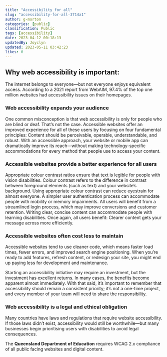```yaml
---
title: "Accessibility for all"
slug: "accessibility-for-all-3714a1"
author: g-morton
categories: [public]
classification: Public
tags: [accessibility]
date: 2023-04-12 00:18:13
updatedBy: Joyclyn
updated: 2023-05-11 03:42:23
likes: 0
---
```


## Why web accessibility is important:

The internet belongs to everyone—but not everyone enjoys equivalent access. According to a 2021 report from WebAIM, 97.4% of the top one million websites had accessibility issues on their homepages.

### Web accessibility expands your audience

One common misconception is that web accessibility is only for people who are blind or deaf. That’s not the case.
Accessible websites offer an improved experience for all of these users by focusing on four fundamental principles: Content should be perceivable, operable, understandable, and robust. With an accessible approach, your website or mobile app can dramatically improve its reach—without making technology-specific accommodations for every method that people use to access your content.

### Accessible websites provide a better experience for all users

Appropriate colour contrast ratios ensure that text is legible for people with vision disabilities. Colour contrast refers to the difference in contrast between foreground elements (such as text) and your website’s background. Using appropriate colour contrast can reduce eyestrain for almost everyone.
A simpler user authentication process can accommodate people with mobility or memory impairments. All users will benefit from a streamlined login process, which may improve conversions and customer retention.
Writing clear, concise content can accommodate people with learning disabilities. Once again, all users benefit: Clearer content gets your message across more efficiently.

### Accessible websites often cost less to maintain

Accessible websites tend to use cleaner code, which means faster load times, fewer errors, and improved search engine positioning. When you’re ready to add features, refresh content, or redesign your site, you might end up paying less for development and maintenance.

Starting an accessibility initiative may require an investment, but the investment has excellent returns. In many cases, the benefits become apparent almost immediately. With that said, it’s important to remember that accessibility should remain a consistent priority; it’s not a one-time project, and every member of your team will need to share the responsibility.

### Web accessibility is a legal and ethical obligation

Many countries have laws and regulations that require website accessibility. If those laws didn’t exist, accessibility would still be worthwhile—but many businesses begin prioritising users with disabilities to avoid legal consequences.

The **Queensland Department of Education** requires WCAG 2.x compliance of all public facing websites and digital content.